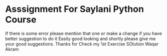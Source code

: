 # Asssignment For Saylani Python Course
If there is some error please mention that one or make a change
if you have better suggestion to do it Easily good looking and shortly please give me your good suggestions.
Thanks for Check my 1st Exercise SOlution
Waqar Akram
